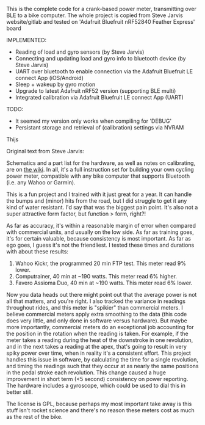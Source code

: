 This is the complete code for a crank-based power meter, transmitting over BLE
to a bike computer. The whole project is copied from Steve Jarvis website/gitlab
and tested on 'Adafruit Bluefruit nRF52840 Feather Express' board 

IMPLEMENTED:
- Reading of load and gyro sensors (by  Steve Jarvis)
- Connecting and updating load and gyro info to bluetooth device (by Steve Jarvis)
- UART over bluetooth to enable connection via the Adafruit Bluefruit LE connect App (iOS/Android)
- Sleep + wakeup by gyro motion
- Upgrade to latest Adafruit nRF52 version (supporting BLE multi)
- Integrated calibration via Adafruit Bluefruit LE connect App (UART)

TODO: 
- It seemed my version only works when compiling for 'DEBUG'
- Persistant storage and retrieval of (calibration) settings via NVRAM

Thijs


Original text from Steve Jarvis:

Schematics and a part list for the hardware, as well as 
notes on calibrating, are on [the wiki](https://gitlab.com/sjarvis/powermeter/-/wikis/home).
In all, it's a full instruction set for building your own cycling power meter,
compatible with any bike computer that supports Bluetooth (i.e. any Wahoo
or Garmin).

This is a fun project and I trained with it just great for a year. It can handle the 
bumps and (minor) hits from the road, but I did struggle to get it any kind of 
water resistant. I'd say that was the biggest pain point. It's also not a super 
attractive form factor, but function > form, right?!

As far as accuracy, it's within a reasonable margin of error when compared with
commercial units, and usually on the low side. As far as training goes, it's for 
certain valuable, because consistency is most important. As far as ego goes, I 
guess it's not the friendliest. I tested these times and durations with about 
these results:

1. Wahoo Kickr, the programmed 20 min FTP test. This meter read 9% lower.
2. Computrainer, 40 min at ~190 watts. This meter read 6% higher.
3. Favero Assioma Duo, 40 min at ~190 watts. This meter read 6% lower.

Now you data heads out there might point out that the average power is not all that
matters, and you're right. I also tracked the variance in readings throughout 
rides, and this meter is "spikier" than commercial meters. I believe commercial meters
apply extra smoothing to the data (this code does very little, and only done in
software versus hardware). But maybe more importantly, commercial meters do an
exceptional job accounting for the position in the rotation when the reading is taken. 
For example, if the meter takes a reading during the heat of the downstroke in 
one revolution, and in the next takes a reading at the apex, that's going to result 
in very spiky power over time, when in reality it's a consistent effort. This project 
handles this issue in software, by calculating the time for a single revolution, 
and timing the readings such that they occur at as nearly the same positions in 
the pedal stroke each revolution. This change caused a huge improvement in short 
term (<5 second) consistency on power reporting. The hardware includes a gyroscope, 
which could be used to dial this in better still.

The license is GPL, because perhaps my most important take away is this stuff 
isn't rocket science and there's no reason these meters cost as much as the rest 
of the bike.
